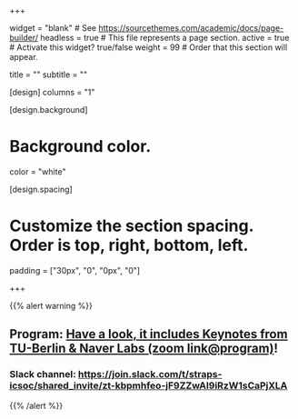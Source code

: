 +++

widget = "blank"  # See https://sourcethemes.com/academic/docs/page-builder/
headless = true  # This file represents a page section.
active = true  # Activate this widget? true/false
weight = 99  # Order that this section will appear.

title = ""
subtitle = ""

[design]
  columns = "1"


[design.background]
  # Background color.
   color = "white"


[design.spacing]
  # Customize the section spacing. Order is top, right, bottom, left.
  padding = ["30px", "0", "0px", "0"]


+++

{{% alert warning %}}
## **Program: [Have a look, it includes Keynotes from TU-Berlin & Naver Labs (zoom link@program)](https://straps-workshop.github.io/#program)!**
### Slack channel:  https://join.slack.com/t/straps-icsoc/shared_invite/zt-kbpmhfeo-jF9ZZwAI9iRzW1sCaPjXLA 
{{% /alert %}}
